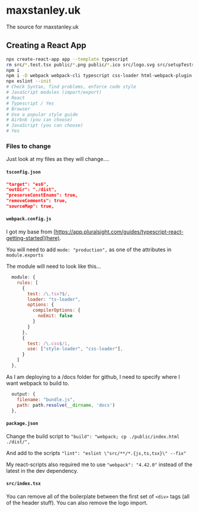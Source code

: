 # maxstanley.uk
The source for maxstanley.uk

## Creating a React App

```bash
npx create-react-app app --template typescript
rm src/*.test.tsx public/*.png public/*.ico src/logo.svg src/setupTests.ts
npm i
npm i -D webpack webpack-cli typescript css-loader html-webpack-plugin @types/jest @types/node @types/react @types/react-dom ts-loader eslint prettier eslint-config-prettier eslint-plugin-prettier @typescript-eslint/parser @typescript-eslint/eslint-plugin html-webpack-plugin
npx eslint --init
# Check Syntax, find problems, enforce code style
# JavaScript modules (import/export)
# React
# Typescript / Yes
# Browser
# Use a popular style guide
# Airbnb (you can choose)
# JavaScript (you can choose)
# Yes
```

### Files to change

Just look at my files as they will change....

#### `tsconfig.json`

```json
"target": "es6",
"outDir": "./dist",
"preserveConstEnums": true,
"removeComments": true,
"sourceMap": true,
```

#### `webpack.config.js`

I got my base from [https://app.pluralsight.com/guides/typescript-react-getting-started](here).

You will need to add `mode: "production",` as one of the attributes in `module.exports`

The module will need to look like this...

```js
  module: {
    rules: [
      {
        test: /\.tsx?$/,
		loader: "ts-loader",
		options: {
		  compilerOptions: {
		    noEmit: false
		  }
	    }
	  },
	  {
        test: /\.css$/i,
	    use: ["style-loader", "css-loader"],
	  }
	]
  },
```

As I am deploying to a /docs folder for github, I need to specify where I want webpack to build to.

```js
  output: {
    filename: "bundle.js",
	path: path.resolve(__dirname, 'docs')
  },
```

#### `package.json`

Change the build script to `"build": "webpack; cp ./public/index.html ./dist/",`

And add to the scripts `"lint": "eslint \"src/**/*.{js,ts,tsx}\" --fix"`

My react-scripts also required me to use `"webpack": "4.42.0"` instead of the latest in the dev dependency.

#### `src/index.tsx`

You can remove all of the boilerplate between the first set of `<div>` tags (all of the header stuff). You can also remove the logo import.


